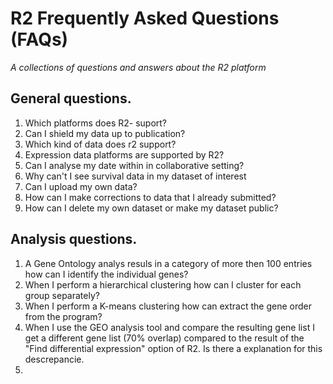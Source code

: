 <a id="r2_faqs"> </a>


R2 Frequently Asked Questions (FAQs)
===========================================

*A collections of questions and answers about the R2 platform*


General questions.
-----


1.  Which platforms does R2- suport?
2.  Can I shield my data up to publication?	
3.  Which kind of data does r2 support?
4.  Expression data platforms are supported by R2?
5.  Can I  analyse my date within in collaborative setting?
6.  Why can't I see survival data in my dataset of interest
7.  Can I upload my own data?
8.  How can I make corrections to data that I already submitted?
9.  How can I delete my own dataset or make my dataset public?





Analysis questions.
-----
	
1. A Gene Ontology analys resuls in a category of more then 100 entries how can I identify the individual genes?
2. When I perform a hierarchical clustering how can I cluster for each group separately?
3. When I perform a K-means clustering how  can extract the gene order from the program?
4. When I use the GEO analysis tool and compare the resulting gene list I get a different gene list (70% overlap) compared to the result of the "Find differential expression" option of R2. Is there a explanation for this descrepancie.
5. 



  







